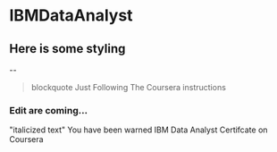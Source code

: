 # IBMDataAnalyst
## Here is some styling
--
>blockquote Just Following The Coursera instructions

### Edit are coming...
"italicized text" You have been warned
IBM Data Analyst Certifcate
on Coursera
